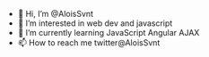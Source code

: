 - 👋 Hi, I’m @AloisSvnt
- 👀 I’m interested in web dev and javascript
- 🌱 I’m currently learning JavaScript Angular AJAX
- 📫 How to reach me twitter@AloisSvnt

<!---
AloisSvnt/AloisSvnt is a ✨ special ✨ repository because its `README.md` (this file) appears on your GitHub profile.
You can click the Preview link to take a look at your changes.
--->
